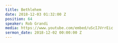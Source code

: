 ```yaml
---
title: Bethlehem
date: 2018-12-03 01:32:00 Z
position: 64
speaker: Rob Grandi
media: https://www.youtube.com/embed/uScIJVrrEic
sermon_date: 2018-12-02 00:00:00 Z
---
```


